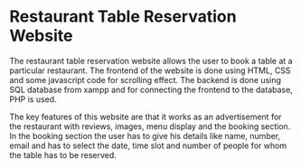 # Restaurant Table Reservation Website

The restaurant table reservation website allows the user to book a table at a particular restaurant. The frontend of the website is done using HTML, CSS and some javascript code for scrolling effect. The backend is done using SQL database from xampp and for connecting the frontend to the database, PHP is used. 

The key features of this website are that it works as an advertisement for the restaurant with reviews, images, menu display and the booking section. In the booking section the user has to give his details like name, number, email and has to select the date, time slot and number of people for whom the table has to be reserved.

